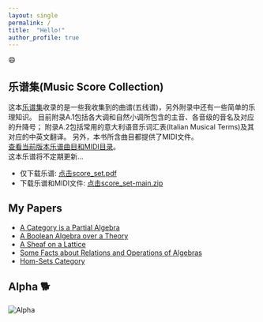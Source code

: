 ```yaml
---
layout: single
permalink: /
title:  "Hello!"
author_profile: true
---
```


:smile:

## 乐谱集(Music Score Collection)

这本[乐谱集][ms]收录的是一些我收集到的曲谱(五线谱)，另外附录中还有一些简单的乐理知识。
目前附录A.1包括各大调和自然小调所包含的主音、各音级的音名及对应的升降号；
附录A.2包括常用的意大利语音乐词汇表(Italian Musical Terms)及其对应的中英文翻译。
另外，本书所含曲目都提供了MIDI文件。   
[查看当前版本乐谱曲目和MIDI目录][ms]。   
这本乐谱将不定期更新...   

- 仅下载乐谱: [点击score_set.pdf][dl]
- 下载乐谱和MIDI文件: [点击score_set-main.zip][dla]

## My Papers

- [A Category is a Partial Algebra][cipa]
- [A Boolean Algebra over a Theory][bat]  
- [A Sheaf on a Lattice][sol]  
- [Some Facts about Relations and Operations of Algebras][fro]    
- [Hom-Sets Category][hsc]    

## Alpha :dog2:
![Alpha](/assets/images/alpha.jpeg "Alpha")

[ms]:   https://github.com/shuhenglee/score_set
[midi]: https://github.com/shuhenglee/score_set/tree/main/midi
[dl]:   https://raw.githubusercontent.com/shuhenglee/score_set/main/score_set.pdf
[dla]:  https://codeload.github.com/shuhenglee/score_set/zip/refs/heads/main

[bat]:  https://www.vixra.org/abs/2303.0082
[sol]:  https://www.vixra.org/abs/2208.0158
[fro]:  https://www.vixra.org/abs/2206.0105
[hsc]:  https://www.vixra.org/abs/2205.0134
[cipa]: https://vixra.org/abs/2305.0069

